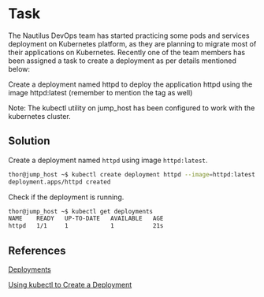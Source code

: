 # Task 
The Nautilus DevOps team has started practicing some pods and services deployment on Kubernetes platform, as they are planning to migrate most of their applications on Kubernetes. Recently one of the team members has been assigned a task to create a deployment as per details mentioned below:

Create a deployment named httpd to deploy the application httpd using the image httpd:latest (remember to mention the tag as well)

Note: The kubectl utility on jump_host has been configured to work with the kubernetes cluster.
## Solution

Create a deployment named `httpd` using image `httpd:latest`.
```sh
thor@jump_host ~$ kubectl create deployment httpd --image=httpd:latest
deployment.apps/httpd created
```

Check if the deployment is running.

```sh
thor@jump_host ~$ kubectl get deployments
NAME    READY   UP-TO-DATE   AVAILABLE   AGE
httpd   1/1     1            1           21s
```
## References

[Deployments](https://kubernetes.io/docs/concepts/workloads/controllers/deployment/)

[Using kubectl to Create a Deployment](https://kubernetes.io/docs/tutorials/kubernetes-basics/deploy-app/deploy-intro/)
